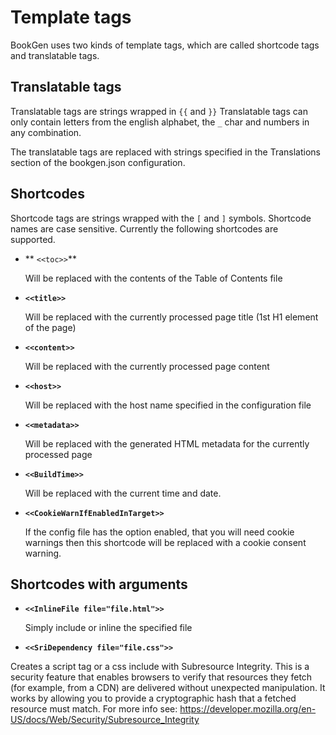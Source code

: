 # Template tags

BookGen uses two kinds of template tags, which are called shortcode tags and translatable tags.

## Translatable tags

Translatable tags are strings wrapped in ```{{``` and ```}}``` Translatable tags can only contain letters from the english alphabet, the ```_``` char and numbers in any combination.

The translatable tags are replaced with strings specified in the Translations section of the bookgen.json configuration.

## Shortcodes

Shortcode tags are strings wrapped with the ```[``` and ```]``` symbols. Shortcode names are case sensitive. Currently the following shortcodes are supported.

* ** ```<<toc>>```**
    
    Will be replaced with the contents of the Table of Contents file

* **```<<title>>```**
    
    Will be replaced with the currently processed page title (1st H1 element of the page)
    
* **```<<content>>```**

    Will be replaced with the currently processed page content

* **```<<host>>```**

    Will be replaced with the host name specified in the configuration file

* **```<<metadata>>```**

    Will be replaced with the generated HTML metadata for the currently processed page

* **```<<BuildTime>>```**

    Will be replaced with the current time and date.

* **```<<CookieWarnIfEnabledInTarget>>```** 

    If the config file has the option enabled, that you will need cookie warnings then this shortcode will be replaced with a cookie consent warning.

## Shortcodes with arguments

* **```<<InlineFile file="file.html">>```**

    Simply include or inline the specified file

* **```<<SriDependency file="file.css">>```**

Creates a script tag or a css include with Subresource Integrity. This is a security feature that enables browsers to verify that resources they fetch (for example, from a CDN) are delivered without unexpected manipulation. It works by allowing you to provide a cryptographic hash that a fetched resource must match. For more info see: https://developer.mozilla.org/en-US/docs/Web/Security/Subresource_Integrity